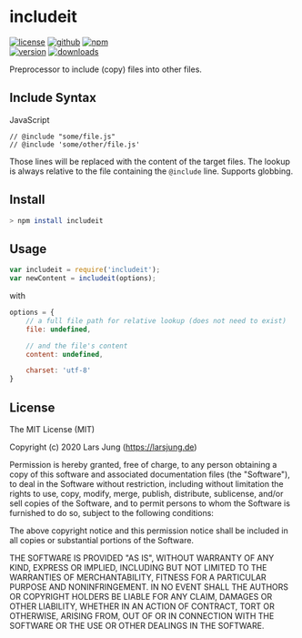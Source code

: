 # includeit

[![license][license-img]][github] [![github][github-img]][github] [![npm][npm-img]][npm]  
[![version][npm-v-img]][npm] [![downloads][npm-dm-img]][npm]

Preprocessor to include (copy) files into other files.


## Include Syntax

JavaScript
~~~
// @include "some/file.js"
// @include 'some/other/file.js'
~~~

Those lines will be replaced with the content of the target files. The lookup
is always relative to the file containing the `@include` line. Supports
globbing.


## Install

~~~sh
> npm install includeit
~~~


## Usage

~~~javascript
var includeit = require('includeit');
var newContent = includeit(options);
~~~

with

~~~javascript
options = {
    // a full file path for relative lookup (does not need to exist)
    file: undefined,

    // and the file's content
    content: undefined,

    charset: 'utf-8'
}
~~~


## License
The MIT License (MIT)

Copyright (c) 2020 Lars Jung (https://larsjung.de)

Permission is hereby granted, free of charge, to any person obtaining a copy
of this software and associated documentation files (the "Software"), to deal
in the Software without restriction, including without limitation the rights
to use, copy, modify, merge, publish, distribute, sublicense, and/or sell
copies of the Software, and to permit persons to whom the Software is
furnished to do so, subject to the following conditions:

The above copyright notice and this permission notice shall be included in
all copies or substantial portions of the Software.

THE SOFTWARE IS PROVIDED "AS IS", WITHOUT WARRANTY OF ANY KIND, EXPRESS OR
IMPLIED, INCLUDING BUT NOT LIMITED TO THE WARRANTIES OF MERCHANTABILITY,
FITNESS FOR A PARTICULAR PURPOSE AND NONINFRINGEMENT. IN NO EVENT SHALL THE
AUTHORS OR COPYRIGHT HOLDERS BE LIABLE FOR ANY CLAIM, DAMAGES OR OTHER
LIABILITY, WHETHER IN AN ACTION OF CONTRACT, TORT OR OTHERWISE, ARISING FROM,
OUT OF OR IN CONNECTION WITH THE SOFTWARE OR THE USE OR OTHER DEALINGS IN
THE SOFTWARE.


[github]: https://github.com/lrsjng/includeit
[npm]: https://www.npmjs.org/package/includeit

[license-img]: https://img.shields.io/badge/license-MIT-a0a060.svg?style=flat-square
[github-img]: https://img.shields.io/badge/github-lrsjng/includeit-a0a060.svg?style=flat-square
[npm-img]: https://img.shields.io/badge/npm-includeit-a0a060.svg?style=flat-square

[npm-v-img]: https://img.shields.io/npm/v/includeit.svg?style=flat-square
[npm-dm-img]: https://img.shields.io/npm/dm/includeit.svg?style=flat-square
